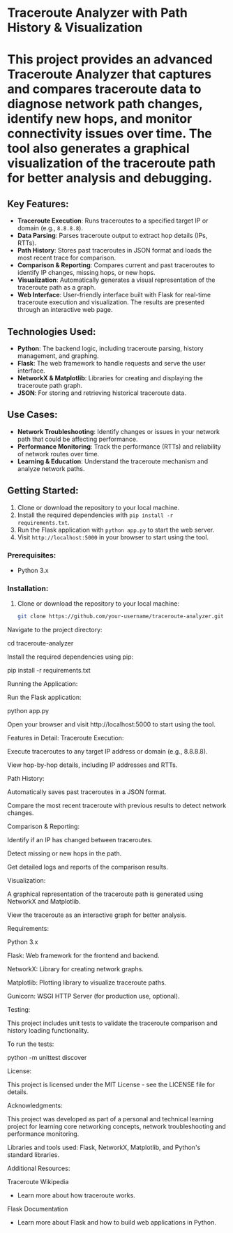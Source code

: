 # Traceroute Analyzer with Path History & Visualization
# This project provides an advanced **Traceroute Analyzer** that captures and compares traceroute data to diagnose network path changes, identify new hops, and monitor connectivity issues over time. The tool also generates a graphical visualization of the traceroute path for better analysis and debugging.


## Key Features:
- **Traceroute Execution**: Runs traceroutes to a specified target IP or domain (e.g., `8.8.8.8`).
- **Data Parsing**: Parses traceroute output to extract hop details (IPs, RTTs).
- **Path History**: Stores past traceroutes in JSON format and loads the most recent trace for comparison.
- **Comparison & Reporting**: Compares current and past traceroutes to identify IP changes, missing hops, or new hops.
- **Visualization**: Automatically generates a visual representation of the traceroute path as a graph.
- **Web Interface**: User-friendly interface built with Flask for real-time traceroute execution and visualization. The results are presented through an interactive web page.

## Technologies Used:
- **Python**: The backend logic, including traceroute parsing, history management, and graphing.
- **Flask**: The web framework to handle requests and serve the user interface.
- **NetworkX & Matplotlib**: Libraries for creating and displaying the traceroute path graph.
- **JSON**: For storing and retrieving historical traceroute data.

## Use Cases:
- **Network Troubleshooting**: Identify changes or issues in your network path that could be affecting performance.
- **Performance Monitoring**: Track the performance (RTTs) and reliability of network routes over time.
- **Learning & Education**: Understand the traceroute mechanism and analyze network paths.


## Getting Started:
1. Clone or download the repository to your local machine.
2. Install the required dependencies with `pip install -r requirements.txt`.
3. Run the Flask application with `python app.py` to start the web server.
4. Visit `http://localhost:5000` in your browser to start using the tool.

### Prerequisites:
- Python 3.x

### Installation:
1. Clone or download the repository to your local machine:
   ```bash
   git clone https://github.com/your-username/traceroute-analyzer.git

Navigate to the project directory:

cd traceroute-analyzer


Install the required dependencies using pip:

pip install -r requirements.txt

Running the Application:

Run the Flask application:

python app.py


Open your browser and visit http://localhost:5000
 to start using the tool.

Features in Detail:
Traceroute Execution:

Execute traceroutes to any target IP address or domain (e.g., 8.8.8.8).

View hop-by-hop details, including IP addresses and RTTs.

Path History:

Automatically saves past traceroutes in a JSON format.

Compare the most recent traceroute with previous results to detect network changes.

Comparison & Reporting:

Identify if an IP has changed between traceroutes.

Detect missing or new hops in the path.

Get detailed logs and reports of the comparison results.

Visualization:

A graphical representation of the traceroute path is generated using NetworkX and Matplotlib.

View the traceroute as an interactive graph for better analysis.

Requirements:

Python 3.x

Flask: Web framework for the frontend and backend.

NetworkX: Library for creating network graphs.

Matplotlib: Plotting library to visualize traceroute paths.

Gunicorn: WSGI HTTP Server (for production use, optional).

Testing:

This project includes unit tests to validate the traceroute comparison and history loading functionality.

To run the tests:

python -m unittest discover

License:

This project is licensed under the MIT License - see the LICENSE
 file for details.

Acknowledgments:

This project was developed as part of a personal and technical learning project for learning core networking concepts, network troubleshooting and performance monitoring.

Libraries and tools used: Flask, NetworkX, Matplotlib, and Python's standard libraries.

Additional Resources:

Traceroute Wikipedia
 - Learn more about how traceroute works.

Flask Documentation
 - Learn more about Flask and how to build web applications in Python.
